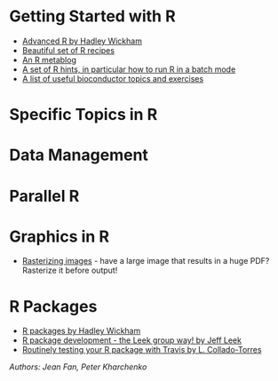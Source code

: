 # Getting Started with R
- [Advanced R by Hadley Wickham](http://adv-r.had.co.nz/)
- [Beautiful set of R recipes](http://www.statmethods.net/index.html)
- [An R metablog](http://www.r-bloggers.com/)
- [A set of R hints, in particular how to run R in a batch mode](http://www.math.ncu.edu.tw/~chenwc/R_note/)
- [A list of useful bioconductor topics and exercises](http://manuals.bioinformatics.ucr.edu/home/R_BioCondManual)

# Specific Topics in R

# Data Management

# Parallel R

# Graphics in R
- [Rasterizing images](http://journal.r-project.org/archive/2011-1/RJournal_2011-1_Murrell.pdf) - have a large image that results in a huge PDF? Rasterize it before output!

# R Packages
- [R packages by Hadley Wickham](http://r-pkgs.had.co.nz/)
- [R package development - the Leek group way! by Jeff Leek](https://github.com/jtleek/rpackages)
- [Routinely testing your R package with Travis by L. Collado-Torres](http://jtleek.com/protocols/travis_bioc_devel/)

*Authors: Jean Fan, Peter Kharchenko*
